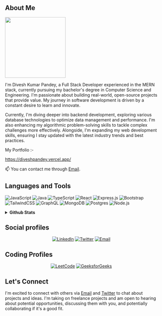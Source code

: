 ## About Me

<img  height="200" src="https://media1.tenor.com/images/f3625c30deb97e5bed28eb12bf1323a1/tenor.gif?itemid=15100195" />

I'm Divesh Kumar Pandey, a Full Stack Developer experienced in the MERN stack, currently pursuing my bachelor's degree in Computer Science and Engineering. I'm passionate about building real-world, open-source projects that provide value. My journey in software development is driven by a constant desire to learn and innovate.

Currently, I'm diving deeper into backend development, exploring various database technologies to optimize data management and performance. I'm also enhancing my algorithmic problem-solving skills to tackle complex challenges more effectively. Alongside, I'm expanding my web development skills, ensuring I stay updated with the latest industry trends and best practices.

My Portfolio :-

https://diveshpandey.vercel.app/

📫 You can contact me through [Email](mailto:diveshp904@gmail.com).

## Languages and Tools

<p align="left">
  <img src="https://img.shields.io/badge/-JavaScript-F7DF1E?logo=JavaScript&logoColor=000000&style=for-the-badge" alt="JavaScript"/>
  <img src="https://img.shields.io/badge/-Java-000000?logo=Java&logoColor=white&style=for-the-badge" alt="Java"/>
  <img src="https://img.shields.io/badge/-TypeScript-3178C6?logo=TypeScript&logoColor=ffffff&style=for-the-badge" alt="TypeScript"/>
  <img src="https://img.shields.io/badge/-React-61DAFB?logo=React&logoColor=000000&style=for-the-badge" alt="React"/>
  <img src="https://img.shields.io/badge/-Express.js-000000?logo=Express&logoColor=white&style=for-the-badge" alt="Express.js"/>
  <img src="https://img.shields.io/badge/-Bootstrap-563D7C?logo=Bootstrap&logoColor=white&style=for-the-badge" alt="Bootstrap"/>
  <img src="https://img.shields.io/badge/-TailwindCSS-38B2AC?logo=TailwindCSS&logoColor=ffffff&style=for-the-badge" alt="TailwindCSS"/>
  <img src="https://img.shields.io/badge/-GraphQL-E10098?logo=GraphQL&logoColor=ffffff&style=for-the-badge" alt="GraphQL"/>
  <img src="https://img.shields.io/badge/-MongoDB-47A248?logo=MongoDB&logoColor=ffffff&style=for-the-badge" alt="MongoDB"/>
  <img src="https://img.shields.io/badge/-Postgres-336791?logo=PostgreSQL&logoColor=ffffff&style=for-the-badge" alt="Postgres"/>
  <img src="https://img.shields.io/badge/-Node.js-339933?logo=Node.js&logoColor=ffffff&style=for-the-badge" alt="Node.js"/>
</p>

<details>
  <summary><strong>Github Stats</strong></summary>
  <div align="center">
    <a href="https://github-readme-stats.vercel.app/api?username=divesh1207&hide_title=false&hide_rank=false&show_icons=true&include_all_commits=true&count_private=true&disable_animations=false&theme=dracula&locale=en&hide_border=false">
      <img src="https://github-readme-stats.vercel.app/api?username=divesh1207&hide_title=false&hide_rank=false&show_icons=true&include_all_commits=true&count_private=true&disable_animations=false&theme=dracula&locale=en&hide_border=false" height="150" alt="stats graph"/>
    </a>
    <a href="https://github-readme-stats.vercel.app/api/top-langs?username=divesh1207&layout=compact&card_width=320&langs_count=10&theme=dracula&hide_border=false">
      <img src="https://github-readme-stats.vercel.app/api/top-langs?username=divesh1207&layout=compact&card_width=320&langs_count=10&theme=dracula&hide_border=false" height="150" alt="languages graph"/>
    </a>
  </div>
</details>

## Social profiles

<div align="center">
  <a href="https://www.linkedin.com/in/divesh-pandey-161419218/" target="_blank"><img src="https://img.shields.io/badge/LinkedIn-%230077B5.svg?style=for-the-badge&logo=LinkedIn&logoColor=white" alt="LinkedIn"/></a>
  <a href="https://twitter.com/divesh1207" target="_blank"><img src="https://img.shields.io/badge/Twitter-%231DA1F2.svg?style=for-the-badge&logo=Twitter&logoColor=white" alt="Twitter"/></a>
  <a href="mailto:diveshp904@gmail.com" target="_blank"><img src="https://img.shields.io/badge/Email-%23D14836.svg?style=for-the-badge&logo=Gmail&logoColor=white" alt="Email"/></a>
</div>

## Coding Profiles

<div align="center">
  <a href="https://leetcode.com/diveshp904/" target="_blank"><img src="https://img.shields.io/badge/LeetCode-FFA116?style=for-the-badge&logo=LeetCode&logoColor=black" alt="LeetCode"/></a>
  <a href="https://auth.geeksforgeeks.org/user/divesh90j5" target="_blank"><img src="https://img.shields.io/badge/GeeksforGeeks-298D46?style=for-the-badge&logo=geeksforgeeks&logoColor=white" alt="GeeksforGeeks"/></a>
</div>

## Let's Connect

I'm excited to connect with others via [Email](mailto:diveshp904@gmail.com) and [Twitter](https://twitter.com/divesh1207) to chat about projects and ideas. I'm taking on freelance projects and am open to hearing about potential opportunities, discussing them with you, and potentially collaborating if it's a good fit.



